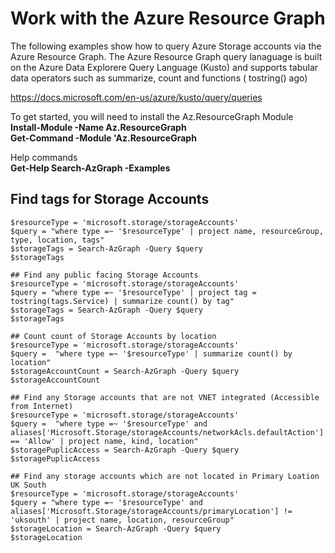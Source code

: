 # Work with the Azure Resource Graph
The following examples show how to query Azure Storage accounts via the Azure Resource Graph. The Azure Resource Graph query lanaguage is built on the Azure Data Explorere Query Language (Kusto) and supports tabular data operators such as summarize, count and functions ( tostring() ago)

https://docs.microsoft.com/en-us/azure/kusto/query/queries

To get started, you will need to install the Az.ResourceGraph Module<br/>
**Install-Module -Name Az.ResourceGraph**<br/>
**Get-Command -Module 'Az.ResourceGraph**

Help commands<br/>
**Get-Help Search-AzGraph -Examples**

## Find tags for Storage Accounts
```
$resourceType = 'microsoft.storage/storageAccounts'
$query = "where type =~ '$resourceType' | project name, resourceGroup, type, location, tags"
$storageTags = Search-AzGraph -Query $query
$storageTags

## Find any public facing Storage Accounts
$resourceType = 'microsoft.storage/storageAccounts'
$query = "where type =~ '$resourceType' | project tag = tostring(tags.Service) | summarize count() by tag"
$storageTags = Search-AzGraph -Query $query
$storageTags

## Count count of Storage Accounts by location
$resourceType = 'microsoft.storage/storageAccounts'
$query =  "where type =~ '$resourceType' | summarize count() by location"
$storageAccountCount = Search-AzGraph -Query $query
$storageAccountCount

## Find any Storage accounts that are not VNET integrated (Accessible from Internet)
$resourceType = 'microsoft.storage/storageAccounts'
$query =  "where type =~ '$resourceType' and aliases['Microsoft.Storage/storageAccounts/networkAcls.defaultAction'] == 'Allow' | project name, kind, location"
$storagePuplicAccess = Search-AzGraph -Query $query
$storagePuplicAccess

## Find any storage accounts which are not located in Primary Loation UK South
$resourceType = 'microsoft.storage/storageAccounts'
$query = "where type =~ '$resourceType' and aliases['Microsoft.Storage/storageAccounts/primaryLocation'] != 'uksouth' | project name, location, resourceGroup"
$storageLocation = Search-AzGraph -Query $query
$storageLocation
